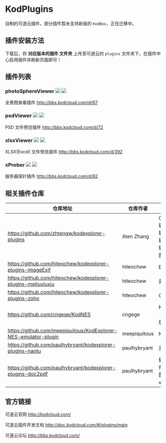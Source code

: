 # KodPlugins

自制的可道云插件，部分插件暂未支持新版的 `KodBox`，正在迁移中。



## 插件安装方法

下载后，将 **对应版本的插件 文件夹** 上传至可道云的 `plugins` 文件夹下，在插件中心启用插件并刷新页面即可！



## 插件列表

### photoSphereViewer ![](https://img.shields.io/badge/KodBox-%E2%88%9A-brightgreen) ![](https://img.shields.io/badge/KodExplorer-%E2%88%9A-brightgreen)

全景图查看插件  http://bbs.kodcloud.com/d/67



### psdViewer ![](https://img.shields.io/badge/KodBox-%E2%88%9A-brightgreen) ![](https://img.shields.io/badge/KodExplorer-%E2%88%9A-brightgreen)

PSD 文件预览插件  http://bbs.kodcloud.com/d/72



### xlsxViewer ![](https://img.shields.io/badge/kodBox-%C3%97-red) ![](https://img.shields.io/badge/KodExplorer-%E2%88%9A-brightgreen)

XLSX(Excel) 文件预览插件  http://bbs.kodcloud.com/d/392



### xProber ![](https://img.shields.io/badge/KodBox-%E2%88%9A-brightgreen) ![](https://img.shields.io/badge/KodExplorer-%E2%88%9A-brightgreen)

服务器探针插件  http://bbs.kodcloud.com/d/82



## 相关插件仓库
| 仓库地址 | 仓库作者 | 包含的插件 |
|--|--|--|
| https://github.com/zhtengw/kodexplorer-plugins | Aten Zhang | Office 编辑、PDF 编辑、流程图编辑、图像编辑、CAD 看图等 |
| https://github.com/hiteochew/kodexplorer-plugins-imageExif | hiteochew | EXIF 查看器 |
| https://github.com/hiteochew/kodexplorer-plugins-meituxiuxiu | hiteochew | 美图秀秀 |
| https://github.com/hiteochew/kodexplorer-plugins-zoho | hiteochew | Office 编辑 |
| https://github.com/cngege/KodNES | cngege | NES 模拟器（KodBox 版） |
| https://github.com/meepiquitous/KodExplorer-NES-emulator-plugin | meepiquitous | NES 模拟器 |
| https://github.com/paulhybryant/kodexplorer-plugins-naotu | paulhybryant | 百度脑图 |
| https://github.com/paulhybryant/kodexplorer-plugins-doc2pdf | paulhybryant | 转换 doc 文件为 pdf（需配置好`openOffice`） |



## 官方链接

可道云官网  http://kodcloud.com/

可道云插件开发文档  http://doc.kodcloud.com/#/plugins/main

可道云论坛  http://bbs.kodcloud.com/
